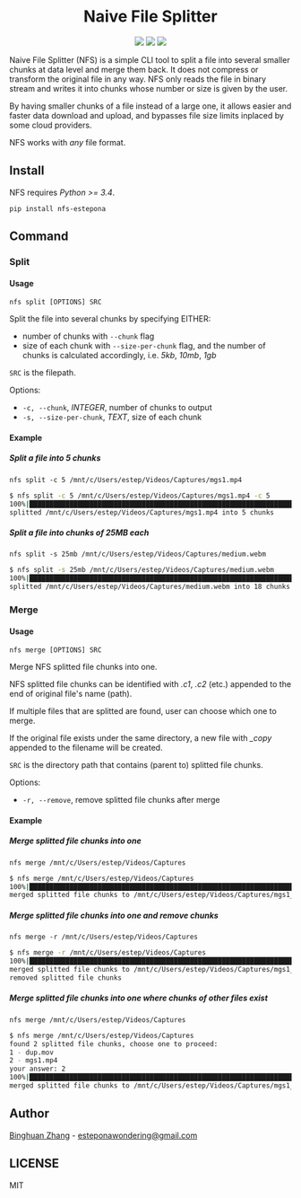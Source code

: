 <div align=center>
  <h1>Naive File Splitter</h1>
  <img src="https://img.shields.io/badge/nfs--estepona-0.2.0-blue"/>
  <img src="https://img.shields.io/badge/python->=3.4-blueviolet"/>
  <img src="https://img.shields.io/badge/click-7.0-brightgreen"/>
</div>

Naive File Splitter (NFS) is a simple CLI tool to split a file into several smaller chunks at data level and merge them back. It does not compress or transform the original file in any way. NFS only reads the file in binary stream and writes it into chunks whose number or size is given by the user.

By having smaller chunks of a file instead of a large one, it allows easier and faster data download and upload, and bypasses file size limits inplaced by some cloud providers.

NFS works with *any* file format.

## Install

NFS requires *Python >= 3.4*.

`pip install nfs-estepona`

## Command

### Split

#### Usage

`nfs split [OPTIONS] SRC`

Split the file into several chunks by specifying EITHER:
- number of chunks with `--chunk` flag
- size of each chunk with `--size-per-chunk` flag, and the number of chunks is calculated accordingly, i.e. *5kb*, *10mb*, *1gb*

`SRC` is the filepath.

Options:
- `-c, --chunk`, *INTEGER*, number of chunks to output
- `-s, --size-per-chunk`, *TEXT*, size of each chunk

#### Example

##### Split a file into 5 chunks

`nfs split -c 5 /mnt/c/Users/estep/Videos/Captures/mgs1.mp4`

```bash
$ nfs split -c 5 /mnt/c/Users/estep/Videos/Captures/mgs1.mp4 -c 5
100%|█████████████████████████████████████████████████████████████████████████████████████| 5/5 [00:00<00:00, 37.28it/s]
splitted /mnt/c/Users/estep/Videos/Captures/mgs1.mp4 into 5 chunks
```

##### Split a file into chunks of 25MB each

`nfs split -s 25mb /mnt/c/Users/estep/Videos/Captures/medium.webm`

```bash
$ nfs split -s 25mb /mnt/c/Users/estep/Videos/Captures/medium.webm
100%|███████████████████████████████████████████████████████████████████████████████████| 18/18 [00:08<00:00,  2.00it/s]
splitted /mnt/c/Users/estep/Videos/Captures/medium.webm into 18 chunks
```

### Merge

#### Usage

`nfs merge [OPTIONS] SRC`

Merge NFS splitted file chunks into one.

NFS splitted file chunks can be identified with *.c1*, *.c2* (etc.) appended to the end of original file's name (path).

If multiple files that are splitted are found, user can choose which one to merge.

If the original file exists under the same directory, a new file with *_copy* appended to the filename will be created.

`SRC` is the directory path that contains (parent to) splitted file chunks.

Options:
- `-r, --remove`, remove splitted file chunks after merge

#### Example

##### Merge splitted file chunks into one

`nfs merge /mnt/c/Users/estep/Videos/Captures`

```bash
$ nfs merge /mnt/c/Users/estep/Videos/Captures
100%|█████████████████████████████████████████████████████████████████████████████████████| 5/5 [00:00<00:00, 50.87it/s]
merged splitted file chunks to /mnt/c/Users/estep/Videos/Captures/mgs1_copy.mp4
```
##### Merge splitted file chunks into one and remove chunks

`nfs merge -r /mnt/c/Users/estep/Videos/Captures`

```bash
$ nfs merge -r /mnt/c/Users/estep/Videos/Captures
100%|█████████████████████████████████████████████████████████████████████████████████████| 5/5 [00:00<00:00, 49.96it/s]
merged splitted file chunks to /mnt/c/Users/estep/Videos/Captures/mgs1_copy.mp4
removed splitted file chunks
```

##### Merge splitted file chunks into one where chunks of other files exist

`nfs merge /mnt/c/Users/estep/Videos/Captures`

```bash
$ nfs merge /mnt/c/Users/estep/Videos/Captures
found 2 splitted file chunks, choose one to proceed:
1 - dup.mov
2 - mgs1.mp4
your answer: 2
100%|█████████████████████████████████████████████████████████████████████████████████████| 5/5 [00:00<00:00, 47.95it/s]
merged splitted file chunks to /mnt/c/Users/estep/Videos/Captures/mgs1_copy.mp4
```

## Author

[Binghuan Zhang](https://github.com/estepona) - esteponawondering@gmail.com

## LICENSE

MIT
